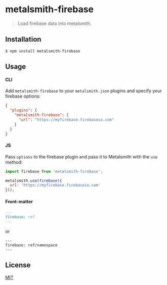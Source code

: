 # metalsmith-firebase

> Load firebase data into metalsmith.

## Installation

```
$ npm install metalsmith-firebase
```

## Usage

#### CLI

Add `metalsmith-firebase` to your `metalsmith.json` plugins and specify your firebase options:

```json
{
  "plugins": {
    "metalsmith-firebase": {
      "url": "https://myfirebase.firebaseio.com"
    }
  }
}
```

#### JS

Pass `options` to the firebase plugin and pass it to Metalsmith with the `use` method:

```js
import firebase from 'metalsmith-firebase';

metalsmith.use(firebase({
  url: 'https://myfirebase.firebaseio.com'
}));
```

#### Front-matter

```md
---
firebase: ref
---
```
or
```
---
firebase: ref/namespace
---
```


## License

[MIT]()